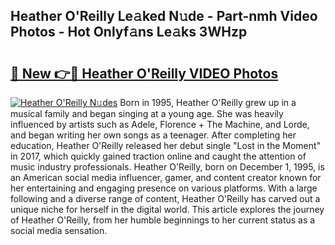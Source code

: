## Heather O'Reilly Le𝚊ked N𝚞de - Part-nmh Video Photos - Hot Onlyf𝚊ns Le𝚊ks 3WHzp

# <h2><a href="http://ac35329.deff.icu/?id=Heather+O%27Reilly">🔗 New 👉🔴 Heather O'Reilly VIDEO Photos</a></h2>

[![Heather O'Reilly N𝚞des](https://i.imgur.com/rIISA9y.gif)](http://ac35329.deff.icu/?id=Heather+O%27Reilly)
Born in 1995, Heather O'Reilly grew up in a musical family and began singing at a young age. She was heavily influenced by artists such as Adele, Florence + The Machine, and Lorde, and began writing her own songs as a teenager. After completing her education, Heather O'Reilly released her debut single "Lost in the Moment" in 2017, which quickly gained traction online and caught the attention of music industry professionals. Heather O'Reilly, born on December 1, 1995, is an American social media influencer, gamer, and content creator known for her entertaining and engaging presence on various platforms. With a large following and a diverse range of content, Heather O'Reilly has carved out a unique niche for herself in the digital world. This article explores the journey of Heather O'Reilly, from her humble beginnings to her current status as a social media sensation.
